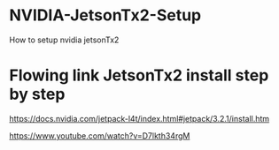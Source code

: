 # NVIDIA-JetsonTx2-Setup
How to setup nvidia jetsonTx2
# Flowing link JetsonTx2 install step by step
https://docs.nvidia.com/jetpack-l4t/index.html#jetpack/3.2.1/install.htm

https://www.youtube.com/watch?v=D7lkth34rgM
